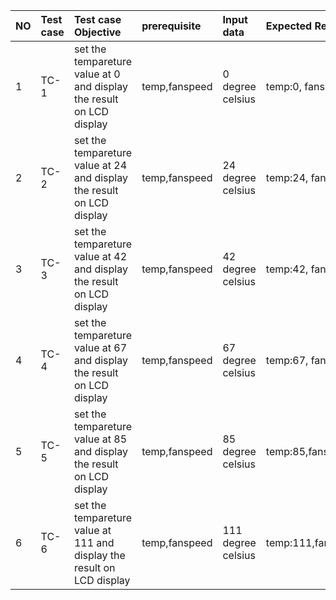 |NO|Test case|Test case Objective                                                   |prerequisite |Input data        |Expected Result           |Actual Result            |status|
|:-|:--------|:---------------------------------------------------------------------|:------------|:-----------------|:-------------------------|:------------------------|:-----|
|1 |TC-1     |set the tempareture value at 0 and display the result on LCD display  |temp,fanspeed|0 degree celsius  |temp:0, fanspeed:0        |temp:0,fanspeed:0        |Pass  |
|2 |TC-2     |set the tempareture value at 24 and display the result on LCD display |temp,fanspeed|24 degree celsius |temp:24, fanspeed:0       |temp:24,fanspeed:5       |Fail  |
|3 |TC-3     |set the tempareture value at 42 and display the result on LCD display |temp,fanspeed|42 degree celsius |temp:42, fanspeed:20      |temp:42,fanspeed:20      |Pass  |
|4 |TC-4     |set the tempareture value at 67 and display the result on LCD display |temp,fanspeed|67 degree celsius |temp:67, fanspeed:46      |temp:67,fanspeed:46      |Pass  | 
|5 |TC-5     |set the tempareture value at 85 and display the result on LCD display |temp,fanspeed|85 degree celsius |temp:85,fanspeed:53,LEDON |temp:85,fanspeed:53,LEDON|Pass  | 
|6 |TC-6     |set the tempareture value at 111 and display the result on LCD display|temp,fanspeed|111 degree celsius|temp:111,fanspeed:83,LEDON|temp:111,fanspeed:83,LEDON|Pass |   
